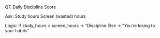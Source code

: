  Q7. Daily Discipline Score
 
Ask:
Study hours
Screen (wasted) hours

Logic:
If study_hours > screen_hours → “Discipline
Else → “You’re losing to your habits”
